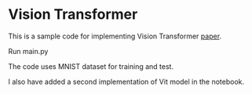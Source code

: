 # Vision Transformer

This is a sample code for implementing Vision Transformer [paper](https://arxiv.org/pdf/2010.11929.pdf).

Run main.py

The code uses MNIST dataset for training and test.

I also have added a second implementation of Vit model in the notebook.
